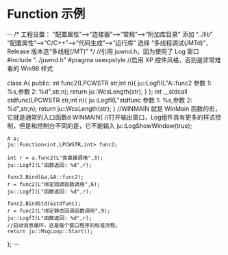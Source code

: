 # Function 示例
···
/* 工程设置：
	“配置属性”-->“连接器”-->“常规”-->“附加库目录” 添加 “../lib”
	“配置属性”-->“C/C++”-->“代码生成”-->“运行库” 选择 “多线程调试(/MTd)”，
	Release 版本选“多线程(/MT)”
*/
//引用 juwnd.h，因为使用了 Log 窗口
#include "../juwnd.h"
#pragma usexpstyle	//启用 XP 控件风格，否则是非常难看的 Win98 样式

class A{
public:
	int func2(LPCWSTR str,int n){
		ju::LogfI(L"A::func2 参数 1: %s,参数 2: %d",str,n);
		return ju::WcsLength(str);
	}
};
int __stdcall stdfunc(LPCWSTR str,int n){
	ju::LogfI(L"stdfunc 参数 1: %s,参数 2: %d",str,n);
	return ju::WcsLength(str);
}
//WINMAIN 就是 WinMain 函数的宏，它就是通常的入口函数d
WINMAIN{
	//打开输出窗口，Log组件具有更多的样式控制，但是和控制台不同的是，它不能输入
	ju::LogShowWindow(true);

	A a;
	ju::Function<int,LPCWSTR,int> func2;

	int r = a.func2(L"类直接调用",3);
	ju::LogfI(L"函数返回: %d",r);

	func2.Bind(&a,&A::func2);
	r = func2(L"绑定回调函数调用",6);
	ju::LogfI(L"函数返回: %d",r);

	func2.BindStd(&stdfunc);
	r = func2(L"绑定静态回调函数调用",9);
	ju::LogfI(L"函数返回: %d",r);
	//启动消息循环，这是每个窗口程序的标准流程。
	return ju::MsgLoop::Start();
};
···
